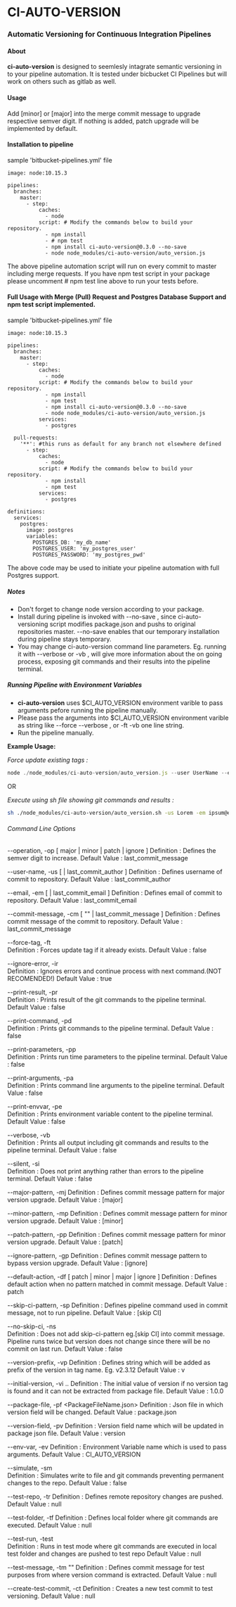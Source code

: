 # CI-AUTO-VERSION
###  Automatic Versioning for Continuous Integration Pipelines

#### About
**ci-auto-version** is designed to seemlesly intagrate semantic versioning in to your pipeline automation. It is tested under bicbucket CI Pipelines but will work on others such as gitlab as well.

#### Usage
Add [minor] or [major] into the merge commit message to upgrade respective semver digit. If nothing is added, patch upgrade will be implemented by default.

#### Installation to pipeline
sample 'bitbucket-pipelines.yml' file

    image: node:10.15.3

    pipelines:
      branches:
        master:
          - step:
              caches:
                - node
              script: # Modify the commands below to build your repository.
                - npm install
                - # npm test
                - npm install ci-auto-version@0.3.0 --no-save
                - node node_modules/ci-auto-version/auto_version.js
            
The above pipeline automation script will run on every commit to master including merge requests. If you have npm test script in your package please uncomment # npm test line above to run your tests before.

#### Full Usage with Merge (Pull) Request and Postgres Database Support and npm test script implemented.
sample 'bitbucket-pipelines.yml' file

    image: node:10.15.3

    pipelines:
      branches:
        master:
          - step:
              caches:
                - node
              script: # Modify the commands below to build your repository.
                - npm install
                - npm test
                - npm install ci-auto-version@0.3.0 --no-save
                - node node_modules/ci-auto-version/auto_version.js
              services:
                - postgres

      pull-requests:
        '**': #this runs as default for any branch not elsewhere defined
          - step:
              caches:
                - node
              script: # Modify the commands below to build your repository.
                - npm install
                - npm test
              services:
                - postgres

    definitions:
      services:
        postgres:
          image: postgres
          variables:
            POSTGRES_DB: 'my_db_name'
            POSTGRES_USER: 'my_postgres_user'
            POSTGRES_PASSWORD: 'my_postgres_pwd'

The above code may be used to initiate your pipeline automation with full Postgres support. 
##### Notes
- Don't forget to change node version according to your package.
- Install during pipeline is invoked with --no-save , since ci-auto-versioning script modifies package.json and pushs to original repositories master. --no-save enables that our temporary installation during pipeline stays temporary.
- You may change ci-auto-version command line parameters. Eg. running it with --verbose or -vb , will give more information about the on going process, exposing git commands and their results into the pipeline terminal.

##### Running Pipeline with Environment Variables

- **ci-auto-version** uses $CI_AUTO_VERSION environment varible to pass arguments pefore running the pipeline manually. 
- Please pass the arguments into $CI_AUTO_VERSION environment varible as string like   --force --verbose , or  -ft -vb   one line string.
- Run the pipeline manually.

**Example Usage:** 

_Force update existing tags :_ 
```javascript
node ./node_modules/ci-auto-version/auto_version.js --user UserName --email email@host.com -force
```
OR

_Execute using sh file showing git commands and results :_ 
```sh
sh ./node_modules/ci-auto-version/auto_version.sh -us Lorem -em ipsum@example.com -vb
```
###### Command Line Options
--operation, -op [ major | minor | patch | ignore ] 
  Definition : Defines the semver digit to increase.
  Default Value : last_commit_message

--user-name, -us [ <UserName> | last_commit_author ] 
  Definition : Defines username of commit to repository.
  Default Value : last_commit_author

--email, -em [ <E-Mail> | last_commit_email ] 
  Definition : Defines email of commit to repository.
  Default Value : last_commit_email

--commit-message, -cm [ "<CommitMessage>" | last_commit_message ] 
  Definition : Defines commit message of the commit to repository.
  Default Value : last_commit_message

--force-tag, -ft         
  Definition : Forces update tag if it already exists.
  Default Value : false

--ignore-error, -ir      
  Definition : Ignores errors and continue process with next command.(NOT RECOMENDED!)
  Default Value : true

--print-result, -pr      
  Definition : Prints result of the git commands to the pipeline terminal.
  Default Value : false

--print-command, -pd     
  Definition : Prints git commands to the pipeline terminal.
  Default Value : false

--print-parameters, -pp  
  Definition : Prints run time parameters to the pipeline terminal.
  Default Value : false

--print-arguments, -pa   
  Definition : Prints command line arguments to the pipeline terminal.
  Default Value : false

--print-envvar, -pe      
  Definition : Prints environment variable content to the pipeline terminal.
  Default Value : false

--verbose, -vb           
  Definition : Prints all output including git commands and results to the pipeline terminal.
  Default Value : false

--silent, -si            
  Definition : Does not print anything rather than errors to the pipeline terminal.
  Default Value : false

--major-pattern, -mj <PatternString> 
  Definition : Defines commit message pattern for major version upgrade.
  Default Value : [major]

--minor-pattern, -mp <PatternString> 
  Definition : Defines commit message pattern for minor version upgrade.
  Default Value : [minor]

--patch-pattern, -pp <PatternString> 
  Definition : Defines commit message pattern for minor version upgrade.
  Default Value : [patch]

--ignore-pattern, -gp <PatternString> 
  Definition : Defines commit message pattern to bypass version upgrade.
  Default Value : [ignore]

--default-action, -df [ patch | minor | major | ignore ] 
  Definition : Defines default action when no pattern matched in commit message.
  Default Value : patch

--skip-ci-pattern, -sp <PatternString> 
  Definition : Defines pipeline command used in commit message, not to run pipeline.
  Default Value : [skip CI]

--no-skip-ci, -ns        
  Definition : Does not add skip-ci-pattern eg.[skip CI] into commit message. Pipeline runs twice but version does not change since there will be no commit on last run.
  Default Value : false

--version-prefix, -vp <VersionPrefix> 
  Definition : Defines string which will be added as prefix of the version in tag name. Eg. v2.3.12
  Default Value : v

--initial-version, -vi <major>.<minor>.<patch> 
  Definition : The initial value of version if no version tag is found and it can not be extracted from package file.
  Default Value : 1.0.0

--package-file, -pf <PackageFileName.json> 
  Definition : Json file in which version field will be changed.
  Default Value : package.json

--version-field, -pv <VersionFieldName> 
  Definition : Version field name which will be updated in package json file.
  Default Value : version

--env-var, -ev <EnvironmentVariableName> 
  Definition : Environment Variable name which is used to pass arguments.
  Default Value : CI_AUTO_VERSION

--simulate, -sm          
  Definition : Simulates write to file and git commands preventing permanent changes to the repo.
  Default Value : false

--test-repo, -tr <TestRepoAddress> 
  Definition : Defines remote repository changes are pushed.
  Default Value : null

--test-folder, -tf <TestFolderName> 
  Definition : Defines local folder where git commands are executed.
  Default Value : null

--test-run, -test        
  Definition : Runs in test mode where git commands are executed in local test folder and changes are pushed to test repo
  Default Value : null

--test-message, -tm "<TestCommitMessage>" 
  Definition : Defines commit message for test purposes from where version command is extracted.
  Default Value : null

--create-test-commit, -ct <CommitMessage> 
  Definition : Creates a new test commit to test versioning.
  Default Value : null

